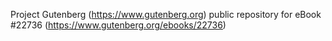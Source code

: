 Project Gutenberg (https://www.gutenberg.org) public repository for eBook #22736 (https://www.gutenberg.org/ebooks/22736)
